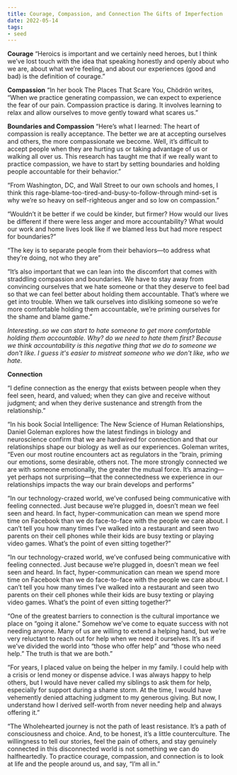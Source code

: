 ```yaml
---
title: Courage, Compassion, and Connection The Gifts of Imperfection
date: 2022-05-14
tags:
- seed
---
```


**Courage**
“Heroics is important and we certainly need heroes, but I think we’ve lost touch with the idea that speaking honestly and openly about who we are, about what we’re feeling, and about our experiences (good and bad) is the definition of courage.”

**Compassion**
“In her book The Places That Scare You, Chödrön writes, “When we practice generating compassion, we can expect to experience the fear of our pain. Compassion practice is daring. It involves learning to relax and allow ourselves to move gently toward what scares us.”

**Boundaries and Compassion**
“Here’s what I learned: The heart of compassion is really acceptance. The better we are at accepting ourselves and others, the more compassionate we become. Well, it’s difficult to accept people when they are hurting us or taking advantage of us or walking all over us. This research has taught me that if we really want to practice compassion, we have to start by setting boundaries and holding people accountable for their behavior.”

“From Washington, DC, and Wall Street to our own schools and homes, I think this rage-blame-too-tired-and-busy-to-follow-through mind-set is why we’re so heavy on self-righteous anger and so low on compassion.”

“Wouldn’t it be better if we could be kinder, but firmer? How would our lives be different if there were less anger and more accountability? What would our work and home lives look like if we blamed less but had more respect for boundaries?”

“The key is to separate people from their behaviors—to address what they’re doing, not who they are”

“It’s also important that we can lean into the discomfort that comes with straddling compassion and boundaries. We have to stay away from convincing ourselves that we hate someone or that they deserve to feel bad so that we can feel better about holding them accountable. That’s where we get into trouble. When we talk ourselves into disliking someone so we’re more comfortable holding them accountable, we’re priming ourselves for the shame and blame game.”

*Interesting..so we can start to hate someone to get more comfortable holding them accountable. Why? do we need to hate them first? Because we think accountability is this negative thing that we do to someone we don't like. I guess it's easier to mistreat someone who we don't like, who we hate.*

**Connection**

“I define connection as the energy that exists between people when they feel seen, heard, and valued; when they can give and receive without judgment; and when they derive sustenance and strength from the relationship.”

“In his book Social Intelligence: The New Science of Human Relationships, Daniel Goleman explores how the latest findings in biology and neuroscience confirm that we are hardwired for connection and that our relationships shape our biology as well as our experiences. Goleman writes, “Even our most routine encounters act as regulators in the “brain, priming our emotions, some desirable, others not. The more strongly connected we are with someone emotionally, the greater the mutual force. It’s amazing—yet perhaps not surprising—that the connectedness we experience in our relationships impacts the way our brain develops and performs”

“In our technology-crazed world, we’ve confused being communicative with feeling connected. Just because we’re plugged in, doesn’t mean we feel seen and heard. In fact, hyper-communication can mean we spend more time on Facebook than we do face-to-face with the people we care about. I can’t tell you how many times I’ve walked into a restaurant and seen two parents on their cell phones while their kids are busy texting or playing video games. What’s the point of even sitting together?”

“In our technology-crazed world, we’ve confused being communicative with feeling connected. Just because we’re plugged in, doesn’t mean we feel seen and heard. In fact, hyper-communication can mean we spend more time on Facebook than we do face-to-face with the people we care about. I can’t tell you how many times I’ve walked into a restaurant and seen two parents on their cell phones while their kids are busy texting or playing video games. What’s the point of even sitting together?”

“One of the greatest barriers to connection is the cultural importance we place on “going it alone.” Somehow we’ve come to equate success with not needing anyone. Many of us are willing to extend a helping hand, but we’re very reluctant to reach out for help when we need it ourselves. It’s as if we’ve divided the world into “those who offer help” and “those who need help.” The truth is that we are both.”

“For years, I placed value on being the helper in my family. I could help with a crisis or lend money or dispense advice. I was always happy to help others, but I would have never called my siblings to ask them for help, especially for support during a shame storm. At the time, I would have vehemently denied attaching judgment to my generous giving. But now, I understand how I derived self-worth from never needing help and always offering it.”

“The Wholehearted journey is not the path of least resistance. It’s a path of consciousness and choice. And, to be honest, it’s a little counterculture. The willingness to tell our stories, feel the pain of others, and stay genuinely connected in this disconnected world is not something we can do halfheartedly.
To practice courage, compassion, and connection is to look at life and the people around us, and say, “I’m all in.”










